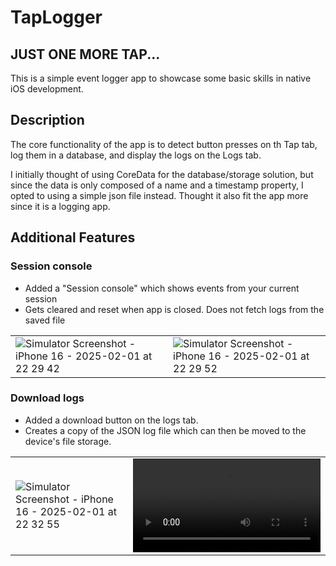# TapLogger

## JUST ONE MORE TAP...

This is a simple event logger app to showcase some basic skills in native iOS development. 

## Description

The core functionality of the app is to detect button presses on th Tap tab, log them in a database, and display the logs on the Logs tab.

I initially thought of using CoreData for the database/storage solution, but since the data is only composed of a name and a timestamp property, I opted to using a simple json file instead. Thought it also fit the app more since it is a logging app.

## Additional Features

### Session console

 - Added a "Session console" which shows events from your current session
 - Gets cleared and reset when app is closed. Does not fetch logs from the saved file
   
|  |  | 
| --- | --- |
| ![Simulator Screenshot - iPhone 16 - 2025-02-01 at 22 29 42](https://github.com/user-attachments/assets/ec61d872-b8ce-4783-9688-ba88c7dc239b) | ![Simulator Screenshot - iPhone 16 - 2025-02-01 at 22 29 52](https://github.com/user-attachments/assets/a3e42e5f-ec36-4af0-9e93-30178cb693e8) |

### Download logs

 - Added a download button on the logs tab.
 - Creates a copy of the JSON log file which can then be moved to the device's file storage.

|  |  | 
| --- | --- |
| ![Simulator Screenshot - iPhone 16 - 2025-02-01 at 22 32 55](https://github.com/user-attachments/assets/d0a0260f-5971-408a-8dcf-2a54f65a0f1a) | <video src="[https://user-images.githubusercontent.com/13440061/129455220-23fa27a2-c8f0-4953-b291-b4893959d5d9.mp4](https://github.com/user-attachments/assets/522b3659-6bab-4fb6-ac41-77bf2086a0f8)"> |


